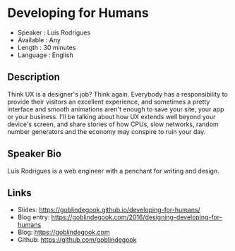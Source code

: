 Developing for Humans
=====================

* Speaker   : Luís Rodrigues
* Available : Any
* Length    : 30 minutes
* Language  : English

Description
-----------

Think UX is a designer's job? Think again. Everybody has a responsibility to provide their visitors an excellent experience, and sometimes a pretty interface and smooth animations aren't enough to save your site, your app or your business. I'll be talking about how UX extends well beyond your device's screen, and share stories of how CPUs, slow networks, random number generators and the economy may conspire to ruin your day.

Speaker Bio
-----------

Luís Rodrigues is a web engineer with a penchant for writing and design.

Links
-----

* Slides: https://goblindegook.github.io/developing-for-humans/
* Blog entry: https://goblindegook.com/2016/designing-developing-for-humans
* Blog: https://goblindegook.com
* Github: https://github.com/goblindegook
